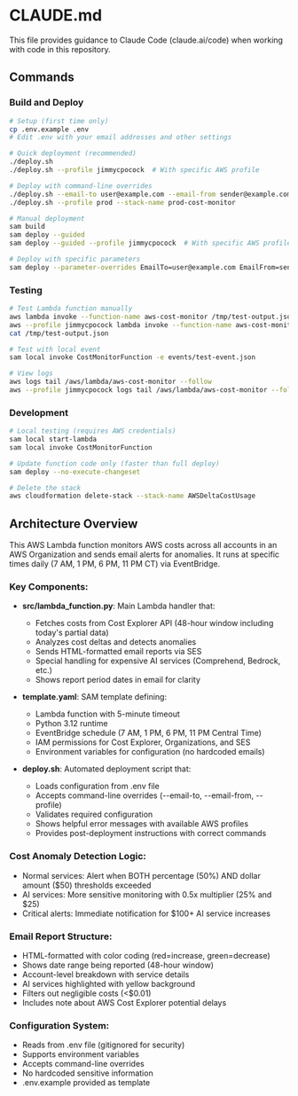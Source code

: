 # CLAUDE.md

This file provides guidance to Claude Code (claude.ai/code) when working with code in this repository.

## Commands

### Build and Deploy
```bash
# Setup (first time only)
cp .env.example .env
# Edit .env with your email addresses and other settings

# Quick deployment (recommended)
./deploy.sh
./deploy.sh --profile jimmycpocock  # With specific AWS profile

# Deploy with command-line overrides
./deploy.sh --email-to user@example.com --email-from sender@example.com
./deploy.sh --profile prod --stack-name prod-cost-monitor

# Manual deployment
sam build
sam deploy --guided
sam deploy --guided --profile jimmycpocock  # With specific AWS profile

# Deploy with specific parameters
sam deploy --parameter-overrides EmailTo=user@example.com EmailFrom=sender@example.com
```

### Testing
```bash
# Test Lambda function manually
aws lambda invoke --function-name aws-cost-monitor /tmp/test-output.json
aws --profile jimmycpocock lambda invoke --function-name aws-cost-monitor /tmp/test-output.json
cat /tmp/test-output.json

# Test with local event
sam local invoke CostMonitorFunction -e events/test-event.json

# View logs
aws logs tail /aws/lambda/aws-cost-monitor --follow
aws --profile jimmycpocock logs tail /aws/lambda/aws-cost-monitor --follow
```

### Development
```bash
# Local testing (requires AWS credentials)
sam local start-lambda
sam local invoke CostMonitorFunction

# Update function code only (faster than full deploy)
sam deploy --no-execute-changeset

# Delete the stack
aws cloudformation delete-stack --stack-name AWSDeltaCostUsage
```

## Architecture Overview

This AWS Lambda function monitors AWS costs across all accounts in an AWS Organization and sends email alerts for anomalies. It runs at specific times daily (7 AM, 1 PM, 6 PM, 11 PM CT) via EventBridge.

### Key Components:
- **src/lambda_function.py**: Main Lambda handler that:
  - Fetches costs from Cost Explorer API (48-hour window including today's partial data)
  - Analyzes cost deltas and detects anomalies
  - Sends HTML-formatted email reports via SES
  - Special handling for expensive AI services (Comprehend, Bedrock, etc.)
  - Shows report period dates in email for clarity

- **template.yaml**: SAM template defining:
  - Lambda function with 5-minute timeout
  - Python 3.12 runtime
  - EventBridge schedule (7 AM, 1 PM, 6 PM, 11 PM Central Time)
  - IAM permissions for Cost Explorer, Organizations, and SES
  - Environment variables for configuration (no hardcoded emails)

- **deploy.sh**: Automated deployment script that:
  - Loads configuration from .env file
  - Accepts command-line overrides (--email-to, --email-from, --profile)
  - Validates required configuration
  - Shows helpful error messages with available AWS profiles
  - Provides post-deployment instructions with correct commands

### Cost Anomaly Detection Logic:
- Normal services: Alert when BOTH percentage (50%) AND dollar amount ($50) thresholds exceeded
- AI services: More sensitive monitoring with 0.5x multiplier (25% and $25)
- Critical alerts: Immediate notification for $100+ AI service increases

### Email Report Structure:
- HTML-formatted with color coding (red=increase, green=decrease)
- Shows date range being reported (48-hour window)
- Account-level breakdown with service details
- AI services highlighted with yellow background
- Filters out negligible costs (<$0.01)
- Includes note about AWS Cost Explorer potential delays

### Configuration System:
- Reads from .env file (gitignored for security)
- Supports environment variables
- Accepts command-line overrides
- No hardcoded sensitive information
- .env.example provided as template